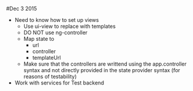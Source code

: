 #Dec 3 2015

 - Need to know how to set up views
    - Use ui-view to replace with templates
    - DO NOT use ng-controller
    - Map state to
        - url
        - controller
        - templateUrl
    - Make sure that the controllers are writtend using the app.controller syntax and not directly provided in the
      state provider syntax (for reasons of testability)
 - Work with services for Test backend